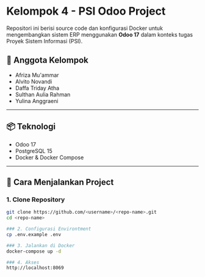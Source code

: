 # Kelompok 4 - PSI Odoo Project

Repositori ini berisi source code dan konfigurasi Docker untuk mengembangkan sistem ERP menggunakan **Odoo 17** dalam konteks tugas Proyek Sistem Informasi (PSI).

## 👥 Anggota Kelompok
- Afriza Mu'ammar
- Alvito Novandi
- Daffa Triday Atha
- Sulthan Aulia Rahman
- Yulina Anggraeni

---

## 📦 Teknologi
- Odoo 17
- PostgreSQL 15
- Docker & Docker Compose

---

## 🚀 Cara Menjalankan Project

### 1. Clone Repository


```bash
git clone https://github.com/<username>/<repo-name>.git
cd <repo-name>

### 2. Configurasi Environtment
cp .env.example .env

### 3. Jalankan di Docker
docker-compose up -d

### 4. Akses
http://localhost:8069
